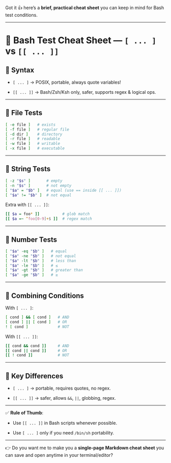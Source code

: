 Got it 👍 here’s a **brief, practical cheat sheet** you can keep in mind for Bash test conditions.

---

# 📌 Bash Test Cheat Sheet — `[ ... ]` vs `[[ ... ]]`

## 🔹 Syntax

- `[ ... ]` → POSIX, portable, always quote variables!
    
- `[[ ... ]]` → Bash/Zsh/Ksh only, safer, supports regex & logical ops.
    

---

## 🔹 File Tests

```bash
[ -e file ]   # exists
[ -f file ]   # regular file
[ -d dir ]    # directory
[ -r file ]   # readable
[ -w file ]   # writable
[ -x file ]   # executable
```

---

## 🔹 String Tests

```bash
[ -z "$s" ]       # empty
[ -n "$s" ]       # not empty
[ "$a" = "$b" ]   # equal (use == inside [[ ... ]])
[ "$a" != "$b" ]  # not equal
```

Extra with `[[ ... ]]`:

```bash
[[ $a = foo* ]]          # glob match
[[ $a =~ ^foo[0-9]+$ ]]  # regex match
```

---

## 🔹 Number Tests

```bash
[ "$a" -eq "$b" ]   # equal
[ "$a" -ne "$b" ]   # not equal
[ "$a" -lt "$b" ]   # less than
[ "$a" -le "$b" ]   # ≤
[ "$a" -gt "$b" ]   # greater than
[ "$a" -ge "$b" ]   # ≥
```

---

## 🔹 Combining Conditions

With `[ ... ]`:

```bash
[ cond ] && [ cond ]   # AND
[ cond ] || [ cond ]   # OR
! [ cond ]             # NOT
```

With `[[ ... ]]`:

```bash
[[ cond && cond ]]     # AND
[[ cond || cond ]]     # OR
[[ ! cond ]]           # NOT
```

---

## 🔹 Key Differences

- `[ ... ]` → portable, requires quotes, no regex.
    
- `[[ ... ]]` → safer, allows `&&`, `||`, globbing, regex.
    

---

✅ **Rule of Thumb**:

- Use `[[ ... ]]` in Bash scripts whenever possible.
    
- Use `[ ... ]` only if you need `/bin/sh` portability.
    

---

👉 Do you want me to make you a **single-page Markdown cheat sheet** you can save and open anytime in your terminal/editor?